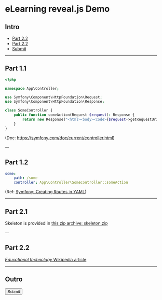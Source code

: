 # eLearning reveal.js Demo

## Intro

- [Part 2.2](#/2/1)
- [Part 2.2](#part_2.2)
- [Submit](#button[type="submit"])

---

## Part 1.1

```php
<?php

namespace App\Controller;

use Symfony\Component\HttpFoundation\Request;
use Symfony\Component\HttpFoundation\Response;

class SomeController {
    public function someAction(Request $request): Response {
        return new Response("<html><body><code>{$request->getRequestUri()}</code></body></html>");
    }
}
```

(Doc: https://symfony.com/doc/current/controller.html)

--

## Part 1.2

```yaml
some:
    path: /some
    controller: App\Controller\SomeController::someAction
```

(Ref: [Symfony: Creating Routes in YAML](https://symfony.com/doc/current/routing.html#creating-routes-in-yaml-xml-or-php-files))

---

## Part 2.1

Skeleton is provided in [this zip archive: skeleton.zip](download/skeleton.zip)

--

## Part 2.2
<a name="part_2.2"></a>

[_Educational technology_ Wikipedia article](https://en.wikipedia.org/wiki/Educational_technology)

---

## Outro
<a name="part_2.2"></a>
<button type="submit">Submit</button>
